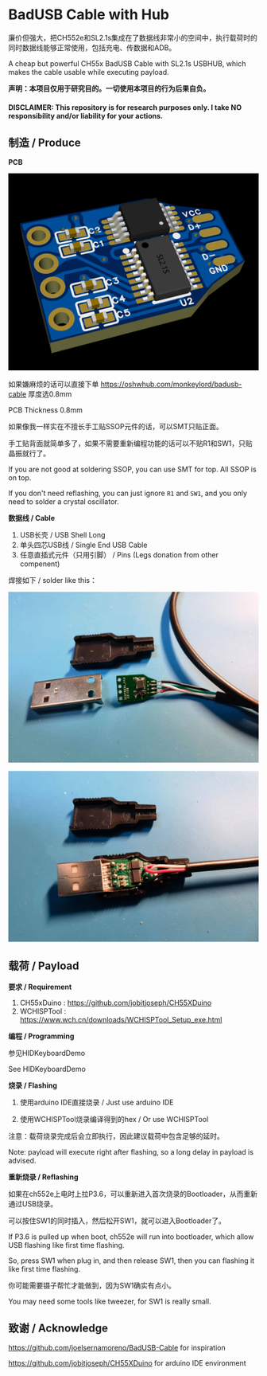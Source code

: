 BadUSB Cable with Hub
===========================

廉价但强大，把CH552e和SL2.1s集成在了数据线非常小的空间中，执行载荷时的同时数据线能够正常使用，包括充电、传数据和ADB。

A cheap but powerful CH55x BadUSB Cable with SL2.1s USBHUB, which makes the cable usable while executing payload.

**声明：本项目仅用于研究目的。一切使用本项目的行为后果自负。**

#### DISCLAIMER: This repository is for research purposes only. I take NO responsibility and/or liability for your actions. 

## 制造 / Produce

**PCB**

![PCB](image/PCB.png)

如果嫌麻烦的话可以直接下单 https://oshwhub.com/monkeylord/badusb-cable  厚度选0.8mm

PCB Thickness 0.8mm

如果像我一样实在不擅长手工贴SSOP元件的话，可以SMT只贴正面。

手工贴背面就简单多了，如果不需要重新编程功能的话可以不贴R1和SW1，只贴晶振就行了。

If you are not good at soldering SSOP, you can use SMT for top. All SSOP is on top.

If you don't need reflashing, you can just ignore `R1` and `SW1`, and you only need to solder a crystal oscillator.

**数据线 / Cable**

1. USB长壳 / USB Shell Long
2. 单头四芯USB线 / Single End USB Cable
3. 任意直插式元件（只用引脚） / Pins (Legs donation from other compenent)

焊接如下 / solder like this：

![Shell_Step1](image/Shell_Step1.jpg)

![Shell_Step2](image/Shell_Step2.jpg)

## 载荷 / Payload

**要求 / Requirement**

1. CH55xDuino : https://github.com/jobitjoseph/CH55XDuino
2. WCHISPTool : https://www.wch.cn/downloads/WCHISPTool_Setup_exe.html

**编程 / Programming**

参见HIDKeyboardDemo

See HIDKeyboardDemo

**烧录 / Flashing**

1. 使用arduino IDE直接烧录 / Just use arduino IDE

2. 使用WCHISPTool烧录编译得到的hex / Or use WCHISPTool

注意：载荷烧录完成后会立即执行，因此建议载荷中包含足够的延时。

Note: payload will execute right after flashing, so a long delay in payload is advised.

**重新烧录 / Reflashing**

如果在ch552e上电时上拉P3.6，可以重新进入首次烧录的Bootloader，从而重新通过USB烧录。

可以按住SW1的同时插入，然后松开SW1，就可以进入Bootloader了。

If P3.6 is pulled up when boot, ch552e will run into bootloader, which allow USB flashing like first time flashing.

So, press SW1 when plug in, and then release SW1, then you can flashing it like first time flashing.

你可能需要镊子帮忙才能做到，因为SW1确实有点小。

You may need some tools like tweezer, for SW1 is really small.

## 致谢 / Acknowledge

https://github.com/joelsernamoreno/BadUSB-Cable for inspiration

https://github.com/jobitjoseph/CH55XDuino for arduino IDE environment
